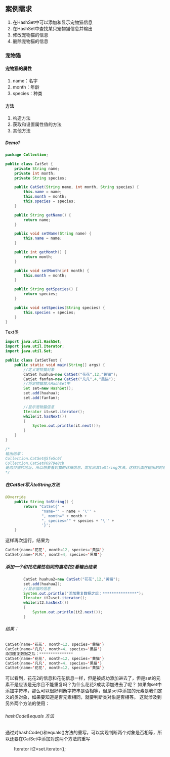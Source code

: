 ## 案例需求
1. 在HashSet中可以添加和显示宠物猫信息
2. 在HashSet中查找某只宠物猫信息并输出
3. 修改宠物猫的信息
4. 删除宠物猫的信息
### 宠物猫
#### 宠物猫的属性
1. name：名字
2. month：年龄
3. species：种类

#### 方法
1. 构造方法
2. 获取和设置属性值的方法
3. 其他方法

##### Demo1
```java
package Collection;

public class CatSet {
    private String name;
    private int month;
    private String species;

    public CatSet(String name, int month, String species) {
        this.name = name;
        this.month = month;
        this.species = species;
    }

    public String getName() {
        return name;
    }

    public void setName(String name) {
        this.name = name;
    }

    public int getMonth() {
        return month;
    }

    public void setMonth(int month) {
        this.month = month;
    }

    public String getSpecies() {
        return species;
    }

    public void setSpecies(String species) {
        this.species = species;
    }
}

```

Text类
```java
import java.util.HashSet;
import java.util.Iterator;
import java.util.Set;

public class CatSetText {
    public static void main(String[] args) {
        //定义宠物猫对象
        CatSet huahua=new CatSet("花花",12,"黄猫");
        CatSet fanfan=new CatSet("凡凡",4,"黑猫");
        //将宠物猫放入HashSet中
        Set set=new HashSet();
        set.add(huahua);
        set.add(fanfan);

        //显示宠物猫信息
        Iterator it=set.iterator();
        while(it.hasNext())
        {
            System.out.println(it.next());
        }
    }
}

/*
输出结果：
Collection.CatSet@5fe5c6f
Collection.CatSet@6979e8cb
是两只猫的地址，所以想要看到猫的详细信息，需写出其toString方法，这样后面在输出的时候可以自动调用toString方法
*/
```
##### 在CatSet写入toString方法
```java
@Override
    public String toString() {
        return "CatSet{" +
                "name='" + name + '\'' +
                ", month=" + month +
                ", species='" + species + '\'' +
                '}';
    }
```
这样再次运行，结果为
```java
CatSet{name='花花', month=12, species='黄猫'}
CatSet{name='凡凡', month=4, species='黑猫'}
```

##### 添加一个和花花属性相同的猫花花2看输出结果
```java
        CatSet huahua2=new CatSet("花花",12,"黄猫");
        set.add(huahua2);
        //显示猫的信息
        System.out.println("添加重复数据之后：***************");
        Iterator it2=set.iterator();
        while(it2.hasNext())
        {
            System.out.println(it2.next());
        }
```
###### 结果：
```java
CatSet{name='花花', month=12, species='黄猫'}
CatSet{name='凡凡', month=4, species='黑猫'}
添加重复数据之后：***************
CatSet{name='花花', month=12, species='黄猫'}
CatSet{name='凡凡', month=4, species='黑猫'}
CatSet{name='花花', month=12, species='黄猫'}
```
可以看到，花花2的信息和花花信息一样，但是被成功添加进去了，但是set的元素不是应该是无序且不能重复吗？为什么花花2成功添加进去了呢？
如果向set中添加字符串，那么可以很好判断字符串是否相等，但是set中添加的元素是我们定义的类对象，如果要知道是否元素相同，就要判断类对象是否相等。
这就涉及到另外两个方法的使用：
###### hashCode&equals 方法
通过对hashCode()和equals()方法的重写，可以实现判断两个对象是否相等，所以还要在CatSet中添加对这两个方法的重写

        Iterator it2=set.iterator();
